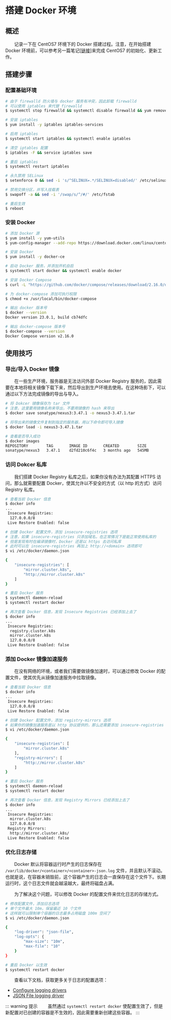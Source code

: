 # 搭建 Docker 环境
## 概述
&emsp;&emsp;记录一下在 CentOS7 环境下的 Docker 搭建过程。注意，在开始搭建 Docker 环境前，可以参考另一篇笔记[[链接](/blogs/vmware/esxi/template)]来完成 CentOS7 的初始化、更新工作。

## 搭建步骤
### 配置基础环境

```bash
# 由于 firewalld 防火墙与 docker 服务有冲突，因此卸载 firewalld
# 可以使用 iptables 来代替 firewalld
$ systemctl stop firewalld && systemctl disable firewalld && yum remove -y firewalld

# 安装 iptables
$ yum install -y iptables iptables-services

# 启用 iptables
$ systemctl start iptables && systemctl enable iptables

# 清空 iptables 配置
$ iptables -F && service iptables save

# 重启 iptables
$ systemctl restart iptables

# 永久禁用 SELinux
$ setenforce 0 && sed -i 's/^SELINUX=.*/SELINUX=disabled/' /etc/selinux/config

# 禁用交换分区，并写入挂载表
$ swapoff -a && sed -i '/swap/s/^/#/' /etc/fstab

# 重启生效
$ reboot
```

### 安装 Docker
```bash
# 添加 Docker 源
$ yum install -y yum-utils
$ yum-config-manager --add-repo https://download.docker.com/linux/centos/docker-ce.repo

# 安装 Docker
$ yum install -y docker-ce

# 启动 Docker 服务，并添加开机自启
$ systemctl start docker && systemctl enable docker

# 安装 Docker Compose
$ curl -L "https://github.com/docker/compose/releases/download/2.16.0/docker-compose-$(uname -s)-$(uname -m)" -o /usr/local/bin/docker-compose

# 为 docker-compose 添加可执行权限
$ chmod +x /usr/local/bin/docker-compose

# 输出 docker 版本号
$ docker --version
Docker version 23.0.1, build cb74dfc

# 输出 docker-compose 版本号
$ docker-compose --version
Docker Compose version v2.16.0
```

## 使用技巧
### 导出/导入 Docker 镜像
&emsp;&emsp;在一些生产环境，服务器是无法访问外部 Docker Registry 服务的，因此需要在本地将相关镜像下载下来，然后导出到生产环境去使用。在这种场影下，可以通过以下方法完成镜像的导出与导入。

```bash
# 将 Dokcer 镜像保存为 tar 文件
# 注意，这里要用镜像名称来导出，不要用镜像的 hash 来导出
$ docker save sonatype/nexus3:3.47.1 -o nexus3-3.47.1.tar

# 将导出来的镜像文件复制到指定的服务器，用以下命令即可导入镜像
$ docker load -i nexus3-3.47.1.tar

# 查看是否导入成功
$ docker images
REPOSITORY        TAG       IMAGE ID       CREATED        SIZE
sonatype/nexus3   3.47.1    d2fd210c6f4c   3 months ago   545MB
```

### 访问 Dokcer 私库
&emsp;&emsp;我们搭建 Docker Registry 私库之后，如果你没有办法为其配置 HTTPS 访问，那么就需要配置 Docker，使其允许以不安全的方式（以 http 的方式）访问 Registry 私库。

```bash
# 查看当前 Docker 信息
$ docker info
...
 Insecure Registries:
  127.0.0.0/8
 Live Restore Enabled: false

# 创建 Docker 配置文件，添加 insecure-registries 选项
# 注意，如果 insecure-registries 只添加域名，在正常情况下是能正常使用私库的
# 但是发现有时在编译镜像时，Docker 还是以 https 去访问私库
# 此时可以在 insecure-registries 再加上 http://<domain> 选项即可
$ vi /etc/docker/daemon.json

{
    "insecure-registries": [
        "mirror.cluster.k8s",
        "http://mirror.cluster.k8s"
    ]
}

# 重启 Docker 服务
$ systemctl daemon-reload
$ systemctl restart docker

# 再次查看 Docker 信息，发现 Insecure Registries 已经添加上去了
$ docker info
...
 Insecure Registries:
  registry.cluster.k8s
  mirror.cluster.k8s
  127.0.0.0/8
 Live Restore Enabled: false
```

### 添加 Docker 镜像加速服务
&emsp;&emsp;在没有网络的环境，或者我们需要做镜像加速时，可以通过修改 Docker 的配置文件，使其优先从镜像加速服务中拉取镜像。

```bash
# 查看当前 Docker 信息
$ docker info
...
 Insecure Registries:
  127.0.0.0/8
 Live Restore Enabled: false

# 创建 Docker 配置文件，添加 registry-mirrors 选项
# 如果你的镜像加速服务是以 http 协议提供的，那么还需要添加 insecure-registries 选项
$ vi /etc/docker/daemon.json

{
    "insecure-registries": [
        "mirror.cluster.k8s"
    ],
    "registry-mirrors": [
        "http://mirror.cluster.k8s"
    ]
}

# 重启 Docker 服务
$ systemctl daemon-reload
$ systemctl restart docker

# 再次查看 Docker 信息，发现 Registry Mirrors 已经添加上去了
$ docker info
...
 Insecure Registries:
  mirror.cluster.k8s
  127.0.0.0/8
 Registry Mirrors:
  http://mirror.cluster.k8s/
 Live Restore Enabled: false
```

### 优化日志存储
&emsp;&emsp;Docker 默认将容器运行时产生的日志保存在 `/var/lib/docker/<container>/<container>-json.log` 文件，并且默认不滚动。也就是说，在容器未销毁前，这个容器产生的日志会一直保存在这个文件下。长期运行时，这个日志文件就会越滚越大，最终将磁盘占满。

&emsp;&emsp;为了解决这个问题，可以修改 Docker 的配置文件来优化日志的存储方式。

```bash
# 修改配置文件，添加日志选项
# 单个文件最大 10m，保留最近 10 个文件
# 这样就可以限制单个容器的日志最多占用磁盘 100m 空间了
$ vi /etc/docker/daemon.json

{
    "log-driver": "json-file",
    "log-opts": {
        "max-size": "10m",
        "max-file": "10"
    }
}

# 重启 Docker 以生效
$ systemctl restart docker
```

&emsp;&emsp;查看以下文档，获取更多关于日志的配置选项：

- [Configure logging drivers](https://docs.docker.com/config/containers/logging/configure/)
- [JSON File logging driver](https://docs.docker.com/config/containers/logging/json-file/)

::: warning 提示
&emsp;&emsp;虽然通过 `systemctl restart docker` 使配置生效了，但是新配置对已创建的容器是不生效的，因此需要重新创建这些容器。
:::